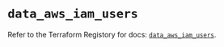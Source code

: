 # `data_aws_iam_users`

Refer to the Terraform Registory for docs: [`data_aws_iam_users`](https://www.terraform.io/docs/providers/aws/d/iam_users).
